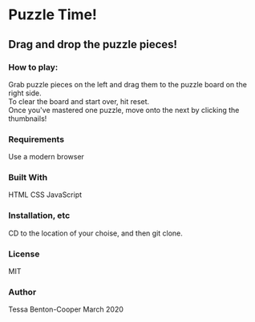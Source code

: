 # Puzzle Time!
## Drag and drop the puzzle pieces!

### How to play:
Grab puzzle pieces on the left and drag them to the puzzle board on the right side. \
To clear the board and start over, hit reset. \
Once you've mastered one puzzle, move onto the next by clicking the thumbnails!

### Requirements
Use a modern browser

### Built With
HTML
CSS
JavaScript

### Installation, etc
CD to the location of your choise, and then git clone. 

### License
MIT

### Author
Tessa Benton-Cooper
March 2020

